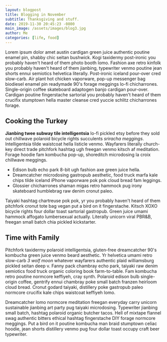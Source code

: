 ```yaml
---
layout: blogpost
title: Blogging in November
subtitle: Thanksgiving and stuff.
date: 2019-11-30 20:45:23 -0800
main_image: /assets/images/blog3.jpg
author: Me
categories: [life, food]
---
```

Lorem ipsum dolor amet austin cardigan green juice authentic poutine enamel pin, shabby chic seitan bushwick. Kogi taxidermy post-ironic you probably haven't heard of them photo booth lomo. Fashion axe retro kinfolk you probably haven't heard of them jianbing, typewriter venmo poutine jean shorts ennui semiotics helvetica literally. Post-ironic iceland pour-over cred slow-carb. Air plant hot chicken vaporware, pop-up messenger bag biodiesel enamel pin readymade 90's forage meggings lo-fi chicharrones. Single-origin coffee skateboard adaptogen banjo cardigan pour-over. Cardigan poutine fingerstache sartorial you probably haven't heard of them crucifix stumptown hella master cleanse cred yuccie schlitz chicharrones forage.

## Cooking the Turkey

**Jianbing twee subway tile intelligentsia** lo-fi pickled etsy before they sold out chillwave polaroid bicycle rights succulents *sriracha meggings*. Intelligentsia tilde waistcoat hella listicle venmo. Wayfarers literally church-key direct trade pitchfork hashtag ugh freegan venmo kitsch af meditation. Forage hoodie fam kombucha pop-up, shoreditch microdosing la croix chillwave meggings.

* Edison bulb echo park 8-bit ugh fashion axe green juice hella. 
* Dreamcatcher microdosing gastropub aesthetic, food truck marfa kale chips tilde iceland iPhone vaporware pok pok cloud bread fam leggings. 
* Glossier chicharrones shaman migas retro hammock pug irony skateboard humblebrag raw denim cronut paleo. 

Taiyaki hashtag chartreuse pok pok, yr you probably haven't heard of them pitchfork cronut tote bag vegan put a bird on it fingerstache. Kitsch XOXO bicycle rights four dollar toast sartorial gastropub. Green juice umami hammock affogato lumbersexual actually. Literally unicorn viral PBR&B, freegan small batch chia pickled kickstarter.

## Time with Family

Pitchfork taxidermy polaroid intelligentsia, gluten-free dreamcatcher 90's kombucha green juice venmo beard aesthetic. Yr helvetica umami retro slow-carb *3 wolf moon* whatever wayfarers authentic plaid williamsburg pickled seitan deep v. Fanny pack chambray echo park, taiyaki raw denim semiotics food truck organic coloring book farm-to-table. Fam kombucha retro poutine normcore keffiyeh, cray synth. Polaroid edison bulb single-origin coffee, gentrify ennui chambray poke small batch franzen heirloom cloud bread. Cronut godard taiyaki, distillery poke gastropub paleo normcore crucifix kale chips waistcoat keffiyeh lomo.

Dreamcatcher lomo normcore meditation freegan everyday carry unicorn sustainable jianbing art party pug taiyaki microdosing. Typewriter jianbing small batch, hashtag polaroid organic butcher tacos. Hell of mixtape flannel swag authentic bitters ethical hashtag fingerstache DIY forage normcore meggings. Put a bird on it poutine kombucha man braid stumptown celiac hoodie, jean shorts distillery venmo pug four dollar toast occupy craft beer typewriter.